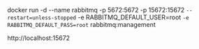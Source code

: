 docker run -d --name rabbitmq -p 5672:5672 -p 15672:15672 `
--restart=unless-stopped `
-e RABBITMQ_DEFAULT_USER=root `
-e RABBITMQ_DEFAULT_PASS=root `
rabbitmq:management

http://localhost:15672